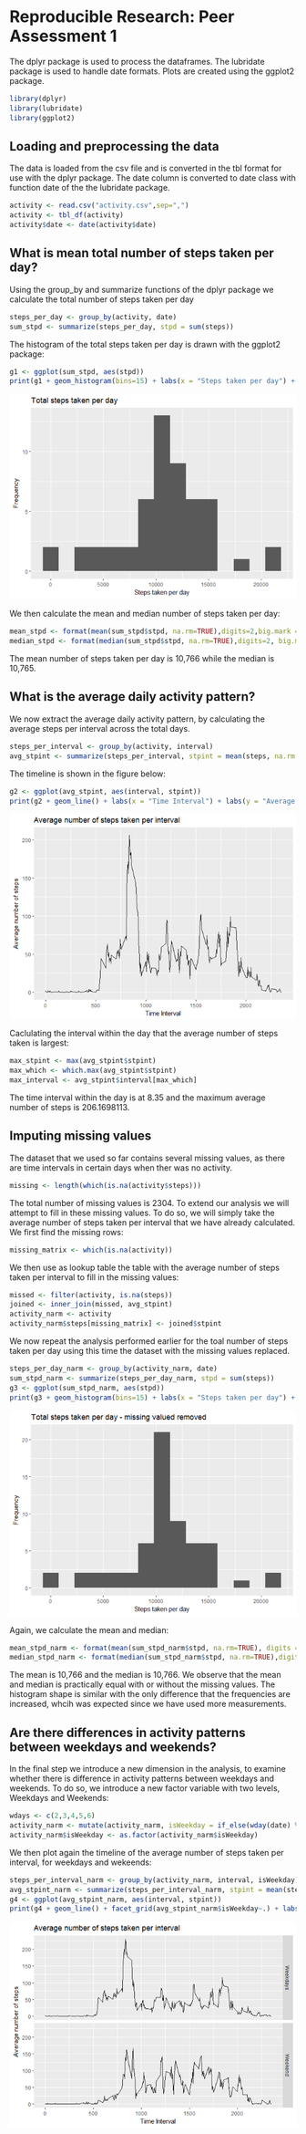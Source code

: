 # Reproducible Research: Peer Assessment 1

The dplyr package is used to process the dataframes.
The lubridate package is used to handle date formats.
Plots are created using the ggplot2 package.

```r
library(dplyr)
library(lubridate)
library(ggplot2)
```


## Loading and preprocessing the data
The data is loaded from the csv file and is converted in the tbl format for use with the dplyr package.
The date column is converted to date class with function date of the the lubridate package.


```r
activity <- read.csv("activity.csv",sep=",")
activity <- tbl_df(activity)
activity$date <- date(activity$date)
```

## What is mean total number of steps taken per day?

Using the group_by and summarize functions of the dplyr package we calculate the total number of steps taken per day

```r
steps_per_day <- group_by(activity, date)
sum_stpd <- summarize(steps_per_day, stpd = sum(steps))
```
The histogram of the total steps taken per day is drawn with the ggplot2 package:

```r
g1 <- ggplot(sum_stpd, aes(stpd))
print(g1 + geom_histogram(bins=15) + labs(x = "Steps taken per day") + labs(y = "Frequency") + labs(title = "Total steps taken per day" ))
```

![](PA1_template_files/figure-html/unnamed-chunk-4-1.png)<!-- -->

We then calculate the mean and median number of steps taken per day:

```r
mean_stpd <- format(mean(sum_stpd$stpd, na.rm=TRUE),digits=2,big.mark = ",")
median_stpd <- format(median(sum_stpd$stpd, na.rm=TRUE),digits=2, big.mark = ",")
```
The mean number of steps taken per day is 10,766 while the median is 10,765. 

## What is the average daily activity pattern?

We now extract the average daily activity pattern, by calculating the average steps per interval across the total days.


```r
steps_per_interval <- group_by(activity, interval)
avg_stpint <- summarize(steps_per_interval, stpint = mean(steps, na.rm = TRUE))
```
The timeline is shown in the figure below:

```r
g2 <- ggplot(avg_stpint, aes(interval, stpint))
print(g2 + geom_line() + labs(x = "Time Interval") + labs(y = "Average number of steps") + labs(title = "Average number of steps taken per interval"))
```

![](PA1_template_files/figure-html/unnamed-chunk-7-1.png)<!-- -->

Caclulating the interval within the day that the average number of steps taken is largest:

```r
max_stpint <- max(avg_stpint$stpint)
max_which <- which.max(avg_stpint$stpint)
max_interval <- avg_stpint$interval[max_which]
```
The time interval within the day is at 8.35 and the maximum average number of steps is 206.1698113.

## Imputing missing values
The dataset that we used so far contains several missing values, as there are time intervals in certain days when ther was no activity.

```r
missing <- length(which(is.na(activity$steps)))
```
The total number of missing values is 2304.
To extend our analysis we will attempt to fill in these missing values. To do so, we will simply take the average number of steps taken per interval that we have already calculated.
We first find the missing rows:

```r
missing_matrix <- which(is.na(activity))
```
We then use as lookup table the table with the average number of steps taken per interval to fill in the missing values:

```r
missed <- filter(activity, is.na(steps))
joined <- inner_join(missed, avg_stpint)
activity_narm <- activity
activity_narm$steps[missing_matrix] <- joined$stpint
```

We now repeat the analysis performed earlier for the toal number of steps taken per day using this time the dataset with the missing values replaced.


```r
steps_per_day_narm <- group_by(activity_narm, date)
sum_stpd_narm <- summarize(steps_per_day_narm, stpd = sum(steps))
g3 <- ggplot(sum_stpd_narm, aes(stpd))
print(g3 + geom_histogram(bins=15) + labs(x = "Steps taken per day") + labs(y = "Frequency") + labs(title = "Total steps taken per day - missing valued removed" ))
```

![](PA1_template_files/figure-html/unnamed-chunk-12-1.png)<!-- -->

Again, we calculate the mean and median:

```r
mean_stpd_narm <- format(mean(sum_stpd_narm$stpd, na.rm=TRUE), digits = 2, big.mark = ",")
median_stpd_narm <- format(median(sum_stpd_narm$stpd, na.rm=TRUE),digits = 2, big.mark = ",")
```
The mean is 10,766 and the median is 10,766. We observe that the mean and median is practically equal with or without the missing values. The histogram shape is similar with the only difference that the frequencies are increased, whcih was expected since we have used more measurements.

## Are there differences in activity patterns between weekdays and weekends?
In the final step we introduce a new dimension in the analysis, to examine whether there is difference in activity patterns between weekdays and weekends. To do so, we introduce a new factor variable with two levels, Weekdays and Weekends:

```r
wdays <- c(2,3,4,5,6)
activity_narm <- mutate(activity_narm, isWeekday = if_else(wday(date) %in% wdays, "Weekdays", "Weekend"))
activity_narm$isWeekday <- as.factor(activity_narm$isWeekday)
```

We then plot again the timeline of the average number of steps taken per interval, for weekdays and wekeends:

```r
steps_per_interval_narm <- group_by(activity_narm, interval, isWeekday)
avg_stpint_narm <- summarize(steps_per_interval_narm, stpint = mean(steps, na.rm = TRUE))
g4 <- ggplot(avg_stpint_narm, aes(interval, stpint))
print(g4 + geom_line() + facet_grid(avg_stpint_narm$isWeekday~.) + labs(x = "Time Interval") + labs(y = "Average number of steps") + labs(title = "Average number of steps taken per interval"))
```

![](PA1_template_files/figure-html/unnamed-chunk-15-1.png)<!-- -->



